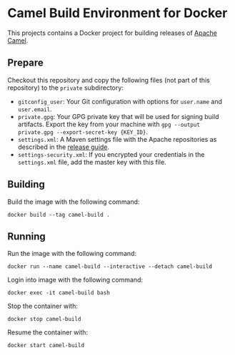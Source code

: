 # Camel Build Environment for Docker

This projects contains a Docker project for building releases of [Apache Camel](https://camel.apache.org).

## Prepare

Checkout this repository and copy the following files (not part of this repository) to the `private` subdirectory:

- `gitconfig_user`: Your Git configuration with options for `user.name` and `user.email`.
- `private.gpg`: Your GPG private key that will be used for signing build artifacts. Export the key from your machine with `gpg --output private.gpg --export-secret-key {KEY_ID}`.
- `settings.xml`: A Maven settings file with the Apache repositories as described in the [release guide](https://camel.apache.org/manual/latest/release-guide.html#ReleaseGuide-MavenSetup).
- `settings-security.xml`: If you encrypted your credentials in the `settings.xml` file, add the master key with this file.

## Building

Build the image with the following command:

```
docker build --tag camel-build .
```

## Running

Run the image with the following command:

```
docker run --name camel-build --interactive --detach camel-build
```

Login into image with the following command:

```
docker exec -it camel-build bash
```

Stop the container with:

```
docker stop camel-build
```

Resume the container with:

```
docker start camel-build
```
